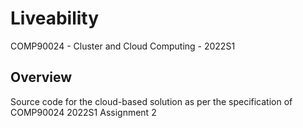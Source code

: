 # Liveability

COMP90024 - Cluster and Cloud Computing - 2022S1

## Overview

Source code for the cloud-based solution as per the specification of COMP90024 2022S1 Assignment 2 
